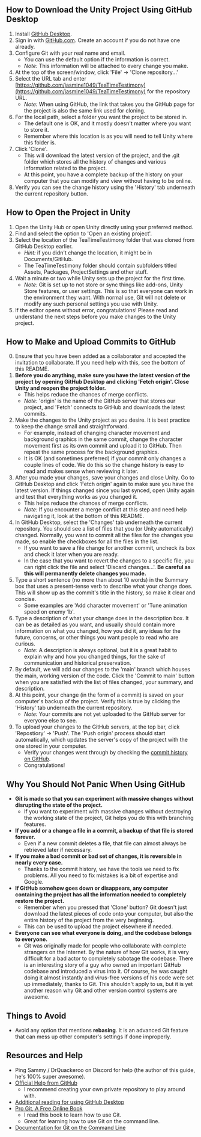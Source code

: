 
## How to Download the Unity Project Using GitHub Desktop

1. Install [GitHub Desktop](https://desktop.github.com/).
2. Sign in with [GitHub.com](https://github.com/). Create an account if you do not have one already.
3. Configure Git with your real name and email.
    - You can use the default option if the information is correct.
    - *Note:* This information will be attached to every change you make.
4. At the top of the screen/window, click 'File' -> 'Clone repository...'
5. Select the URL tab and enter [https://github.com/jasmine1049/TeaTimeTestimony](https://github.com/jasmine1049/TeaTimeTestimony) for the repository URL.
    - *Note:* When using GitHub, the link that takes you the GitHub page for the project is also the same link used for cloning.
6. For the local path, select a folder you want the project to be stored in.
    - The default one is OK, and it mostly doesn't matter where you want to store it.
    - Remember where this location is as you will need to tell Unity where this folder is.
7. Click 'Clone'.
    - This will download the latest version of the project, and the .git folder which stores all the history of changes and various information related to the project.
    - At this point, you have a complete backup of the history on your computer that you can modify and view without having to be online.
8. Verify you can see the change history using the 'History' tab underneath the current repository button.

## How to Open the Project in Unity

1. Open the Unity Hub or open Unity directly using your preferred method.
2. Find and select the option to 'Open an existing project'.
3. Select the location of the TeaTimeTestimony folder that was cloned from GitHub Desktop earlier.
    - *Hint:* if you didn't change the location, it might be in Documents/GitHub.
    - The TeaTimeTestimony folder should contain subfolders titled Assets, Packages, ProjectSettings and other stuff.
4. Wait a minute or two while Unity sets up the project for the first time.
    - *Note:* Git is set up to not store or sync things like add-ons, Unity Store features, or user settings. This is so that everyone can work in the environment they want. With normal use, Git will not delete or modify any such personal settings you use with Unity.
5. If the editor opens without error, congratulations! Please read and understand the next steps before you make changes to the Unity project.

## How to Make and Upload Commits to GitHub

0. Ensure that you have been added as a collaborator and accepted the invitation to collaborate. If you need help with this, see the bottom of this README.
1. **Before you do anything, make sure you have the latest version of the project by opening GitHub Desktop and clicking 'Fetch origin'. Close Unity and reopen the project folder.** 
    - This helps reduce the chances of merge conflicts.
    - *Note:* 'origin' is the name of the GitHub server that stores our project, and 'Fetch' connects to GitHub and downloads the latest commits.
2. Make the changes to the Unity project as you desire. It is best practice to keep the change small and straightforward.
    - For example, instead of changing character movement and background graphics in the same commit, change the character movement first as its own commit and upload it to GitHub. Then repeat the same process for the background graphics.
    - It is OK (and sometimes preferred) if your commit only changes a couple lines of code. We do this so the change history is easy to read and makes sense when reviewing it later.
3. After you made your changes, save your changes and close Unity. Go to GitHub Desktop and click 'Fetch origin' again to make sure you have the latest version. If things changed since you last synced, open Unity again and test that everything works as you changed it.
    - This helps reduce the chances of merge conflicts.
    - *Note:* If you encounter a merge conflict at this step and need help navigating it, look at the bottom of this README.
4. In GitHub Desktop, select the 'Changes' tab underneath the current repository. You should see a list of files that you (or Unity automatically) changed. Normally, you want to commit all the files for the changes you made, so enable the checkboxes for all the files in the list.
    - If you want to save a file change for another commit, uncheck its box and check it later when you are ready.
    - In the case that you want to revert the changes to a specific file, you can right click the file and select 'Discard changes...'. **Be careful as this will permanently delete changes you made.**
5. Type a short sentence (no more than about 10 words) in the Summary box that uses a present-tense verb to describe what your change does. This will show up as the commit's title in the history, so make it clear and concise. 
    - Some examples are 'Add character movement' or 'Tune animation speed on enemy 1b'.
6. Type a description of what your change does in the description box. It can be as detailed as you want, and usually should contain more information on what you changed, how you did it, any ideas for the future, concerns, or other things you want people to read who are curious.
    - *Note:* A description is always optional, but it is a great habit to explain why and how you changed things, for the sake of communication and historical preservation.
7. By default, we will add our changes to the 'main' branch which houses the main, working version of the code. Click the 'Commit to main' button when you are satisfied with the list of files changed, your summary, and description.
8. At this point, your change (in the form of a commit) is saved on your computer's backup of the project. Verify this is true by clicking the 'History' tab underneath the current repository.
    - *Note:* Your commits are not yet uploaded to the GitHub server for everyone else to see.
9. To upload your changes to the GitHub servers, at the top bar, click 'Repostiory' -> 'Push'. The 'Push origin' process should start automatically, which updates the server's copy of the project with the one stored in your computer. 
    - Verify your changes went through by checking the [commit history on GitHub](https://github.com/jasmine1049/TeaTimeTestimony/commits/main).
    - Congratulations!

## Why You Should Not Panic When Using GitHub

- **Git is made so that you can experiment with massive changes without disrupting the state of the project.**
    - If you want to experiment with massive changes without destroying the working state of the project, Git helps you do this with branching features.
- **If you add or a change a file in a commit, a backup of that file is stored forever.**
    - Even if a new commit deletes a file, that file can almost always be retrieved later if necessary.
- **If you make a bad commit or bad set of changes, it is reversible in nearly every case.**
    - Thanks to the commit history, we have the tools we need to fix problems. All you need to fix mistakes is a bit of expertise and Google.
- **If GitHub somehow goes down or disappears, any computer containing the project has all the information needed to completely restore the project.**
    - Remember when you pressed that 'Clone' button? Git doesn't just download the latest pieces of code onto your computer, but also the entire history of the project from the very beginning.
    - This can be used to upload the project elsewhere if needed.
- **Everyone can see what everyone is doing, and the codebase belongs to everyone.**
    - Git was originally made for people who collaborate with complete strangers on the Internet. By the nature of how Git works, it is very difficult for a bad actor to completely sabotage the codebase. There is an interesting story of a guy who owned an important GitHub codebase and introduced a virus into it. Of course, he was caught doing it almost instantly and virus-free versions of his code were set up immediately, thanks to Git. This shouldn't apply to us, but it is yet another reason why Git and other version control systems are awesome.

## Things to Avoid

- Avoid any option that mentions **rebasing**. It is an advanced Git feature that can mess up other computer's settings if done improperly.

## Resources and Help

- Ping Sammy / DrQuackeroo on Discord for help (the author of this guide, he's 100% super awesome).
- [Official Help from GitHub](https://docs.github.com/en/get-started/quickstart/create-a-repo)
    - I recommend creating your own private repository to play around with.
- [Additional reading for using GitHub Desktop](https://docs.github.com/en/desktop)
- [Pro Git, A Free Online Book](https://git-scm.com/book/en/v2)
    - I read this book to learn how to use Git.
    - Great for learning how to use Git on the command line.
- [Documentation for Git on the Command Line](https://git-scm.com/docs)
